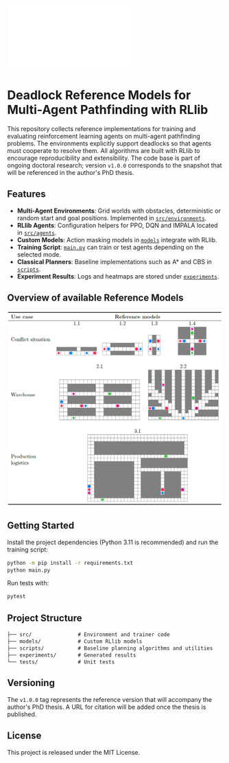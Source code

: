 ![Environment Overview](assets/reference_model_technical_implementation.pdf)


# Deadlock Reference Models for Multi-Agent Pathfinding with RLlib

This repository collects reference implementations for training and evaluating reinforcement learning agents on multi-agent pathfinding problems. The environments explicitly support deadlocks so that agents must cooperate to resolve them. All algorithms are built with RLlib to encourage reproducibility and extensibility.
The code base is part of ongoing doctoral research; version `v1.0.0` corresponds to the snapshot that will be referenced in the author's PhD thesis.

## Features

- **Multi-Agent Environments**: Grid worlds with obstacles, deterministic or random start and goal positions. Implemented in [`src/environments`](src/environments).
- **RLlib Agents**: Configuration helpers for PPO, DQN and IMPALA located in [`src/agents`](src/agents).
- **Custom Models**: Action masking models in [`models`](models) integrate with RLlib.
- **Training Script**: [`main.py`](main.py) can train or test agents depending on the selected mode.
- **Classical Planners**: Baseline implementations such as A* and CBS in [`scripts`](scripts).
- **Experiment Results**: Logs and heatmaps are stored under [`experiments`](experiments).

## Overview of available Reference Models

![Reference Model Overview](assets/overview_reference_models.PNG)


## Getting Started

Install the project dependencies (Python 3.11 is recommended) and run the training script:

```bash
python -m pip install -r requirements.txt
python main.py
```

Run tests with:

```bash
pytest
```

## Project Structure

```
├── src/               # Environment and trainer code
├── models/            # Custom RLlib models
├── scripts/           # Baseline planning algorithms and utilities
├── experiments/       # Generated results
└── tests/             # Unit tests
```

## Versioning

The `v1.0.0` tag represents the reference version that will accompany the author's PhD thesis. A URL for citation will be added once the thesis is published.

## License

This project is released under the MIT License.

